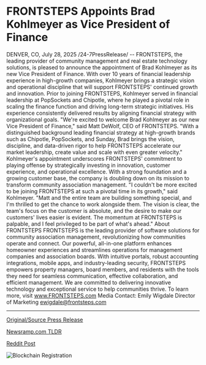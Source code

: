# FRONTSTEPS Appoints Brad Kohlmeyer as Vice President of Finance

DENVER, CO, July 28, 2025 /24-7PressRelease/ -- FRONTSTEPS, the leading provider of community management and real estate technology solutions, is pleased to announce the appointment of Brad Kohlmeyer as its new Vice President of Finance. With over 10 years of financial leadership experience in high-growth companies, Kohlmeyer brings a strategic vision and operational discipline that will support FRONTSTEPS' continued growth and innovation.   Prior to joining FRONTSTEPS, Kohlmeyer served in financial leadership at PopSockets and Chipotle, where he played a pivotal role in scaling the finance function and driving long-term strategic initiatives. His experience consistently delivered results by aligning financial strategy with organizational goals.   "We're excited to welcome Brad Kohlmeyer as our new Vice President of Finance," said Matt DeWolf, CEO of FRONTSTEPS. "With a distinguished background leading financial strategy at high-growth brands such as Chipotle, PopSockets, and Sunday, Brad brings the vision, discipline, and data-driven rigor to help FRONTSTEPS accelerate our market leadership, create value and scale with even greater velocity."   Kohlmeyer's appointment underscores FRONTSTEPS' commitment to playing offense by strategically investing in innovation, customer experience, and operational excellence. With a strong foundation and a growing customer base, the company is doubling down on its mission to transform community association management.   "I couldn't be more excited to be joining FRONTSTEPS at such a pivotal time in its growth," said Kohlmeyer. "Matt and the entire team are building something special, and I'm thrilled to get the chance to work alongside them. The vision is clear, the team's focus on the customer is absolute, and the desire to make our customers' lives easier is evident. The momentum at FRONTSTEPS is palpable, and I feel privileged to be part of what's ahead."  About FRONTSTEPS  FRONTSTEPS is the leading provider of software solutions for community association management, revolutionizing how communities operate and connect. Our powerful, all-in-one platform enhances homeowner experiences and streamlines operations for management companies and association boards. With intuitive portals, robust accounting integrations, mobile apps, and industry-leading security, FRONTSTEPS empowers property managers, board members, and residents with the tools they need for seamless communication, effective collaboration, and efficient management.   We are committed to delivering innovative technology and exceptional service to help communities thrive.   To learn more, visit www.FRONTSTEPS.com   Media Contact:  Emily Wigdale  Director of Marketing  ewigdale@frontsteps.com 

---

[Original/Source Press Release](https://www.24-7pressrelease.com/press-release/525189/frontsteps-appoints-brad-kohlmeyer-as-vice-president-of-finance)
                    

[Newsramp.com TLDR](https://newsramp.com/curated-news/frontsteps-appoints-brad-kohlmeyer-as-vp-of-finance-to-drive-growth/c9183afba3098496a72a2197ab43a59c) 

 



[Reddit Post](https://www.reddit.com/r/Leadership_Management/comments/1mb9qt9/frontsteps_appoints_brad_kohlmeyer_as_vp_of/) 



![Blockchain Registration](https://cdn.newsramp.app/24-7PressRelease/qrcode/257/28/navyJ7kf.webp)